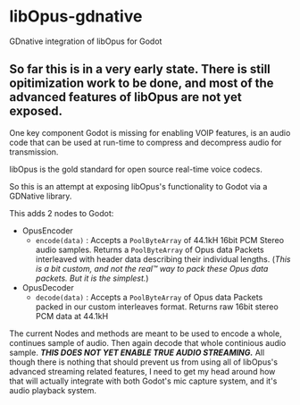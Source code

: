 # libOpus-gdnative
GDnative integration of libOpus for Godot

## So far this is in a very early state. There is still opitimization work to be done, and most of the advanced features of libOpus are not yet exposed.

One key component Godot is missing for enabling VOIP features, is an audio code that can be used at run-time to compress and decompress audio for transmission.

libOpus is the gold standard for open source real-time voice codecs.

So this is an attempt at exposing libOpus's functionality to Godot via a GDNative library.

This adds 2 nodes to Godot:
- OpusEncoder
  - `encode(data)` : Accepts a `PoolByteArray` of 44.1kH 16bit PCM Stereo audio samples. Returns a `PoolByteArray` of Opus data Packets interleaved with header data describing their individual lengths. (*This is a bit custom, and not the real™ way to pack these Opus data packets. But it is the simplest.*)
- OpusDecoder
  - `decode(data)` : Accepts a `PoolByteArray` of Opus data Packets packed in our custom interleaves format. Returns raw 16bit stereo PCM data at 44.1kH
  
The current Nodes and methods are meant to be used to encode a whole, continues sample of audio. Then again decode that whole continious audio sample. ***THIS DOES NOT YET ENABLE TRUE AUDIO STREAMING.***
All though there is nothing that should prevent us from using all of libOpus's advanced streaming related features, I need to get my head around how that will actually integrate with both Godot's mic capture system, and it's audio playback system.
